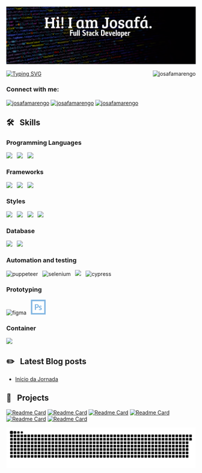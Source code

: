 <a href="https://linkedin.com/in/josafamarengo" target="_blank"><img title="Hey, Check Out my Linkedin" src="header.svg" target="_blank"/></a>

<img height="160em" align="right" src="https://github-readme-stats.vercel.app/api/top-langs?username=josafamarengo&show_icons=true&layout=compact&hide_border=true&bg_color=0D1117&text_color=f1f1f1&title_color=f4f4f4" alt="josafamarengo" />

<div align="left">
    <a href="https://git.io/typing-svg"><img src="https://readme-typing-svg.herokuapp.com?font=Jet+Brains&duration=3000&pause=1500&color=39B358&center=true&width=600&height=160&lines=Seja+bem-vindo(a)+ao+meu+GItHub!;Abaixo+listei+um+resumo+de+minhas+habilidades.;Tem+os+meus+%C3%BAltimos+artigos+no+blog.;E+os+meus+principais+reposit%C3%B3rios+tamb%C3%A9m." alt="Typing SVG" /></a>
</div>

<h3 align="left">Connect with me:</h3>
<p align="left">
<a href="https://codepen.io/josafamarengo" target="blank"><img align="center" src="https://raw.githubusercontent.com/rahuldkjain/github-profile-readme-generator/master/src/images/icons/Social/codepen.svg" alt="josafamarengo" height="30" width="40" /></a>
<a href="https://linkedin.com/in/josafamarengo" target="blank"><img align="center" src="https://raw.githubusercontent.com/rahuldkjain/github-profile-readme-generator/master/src/images/icons/Social/linked-in-alt.svg" alt="josafamarengo" height="30" width="40" /></a>
<a href="https://www.leetcode.com/josafamarengo" target="blank"><img align="center" src="https://raw.githubusercontent.com/rahuldkjain/github-profile-readme-generator/master/src/images/icons/Social/leet-code.svg" alt="josafamarengo" height="30" width="40" /></a>
</p>

## 🛠 &nbsp; Skills
<div>
    <h3>Programming Languages</h3>
    <img src="https://cdn.svgporn.com/logos/javascript.svg" width="40" /> &nbsp;
    <img src="https://www.vectorlogo.zone/logos/typescriptlang/typescriptlang-icon.svg" width="40" /> &nbsp;
    <img src="https://www.vectorlogo.zone/logos/java/java-icon.svg" width="40" /> &nbsp;
    <h3>Frameworks</h3>
    <img src="https://www.vectorlogo.zone/logos/reactjs/reactjs-icon.svg" width="40" /> &nbsp;   
    <img src="https://www.vectorlogo.zone/logos/springio/springio-icon.svg" width="40" /> &nbsp;
    <img src="https://www.vectorlogo.zone/logos/adonisjs/adonisjs-icon.svg" width="40" /> &nbsp;
    <h3>Styles</h3>
    <img src="https://www.vectorlogo.zone/logos/w3_css/w3_css-icon.svg" width="40" />  &nbsp;
    <img src="https://www.vectorlogo.zone/logos/sass-lang/sass-lang-icon.svg" width="40" /> &nbsp;
    <img src="https://www.vectorlogo.zone/logos/tailwindcss/tailwindcss-icon.svg" width="40" /> &nbsp;
    <img src="https://cdn.worldvectorlogo.com/logos/styled-components-1.svg" width="40" /> &nbsp;
    <h3>Database</h3> 
    <img src="https://www.vectorlogo.zone/logos/postgresql/postgresql-icon.svg" width="40" /> &nbsp;
    <img src="https://www.vectorlogo.zone/logos/mongodb/mongodb-icon.svg" width="40" /> &nbsp;
    <h3>Automation and testing</h3>
    <img src="https://www.vectorlogo.zone/logos/pptrdev/pptrdev-official.svg" alt="puppeteer" width="40" height="40"/> &nbsp;
    <img src="https://raw.githubusercontent.com/detain/svg-logos/780f25886640cef088af994181646db2f6b1a3f8/svg/selenium-logo.svg" alt="selenium" width="40" height="40"/> &nbsp;
    <img src="https://iconape.com/wp-content/png_logo_vector/jest-logo.png" width="40" /> &nbsp;
    <img src="https://raw.githubusercontent.com/simple-icons/simple-icons/6e46ec1fc23b60c8fd0d2f2ff46db82e16dbd75f/icons/cypress.svg" alt="cypress" width="40" height="40"/> &nbsp;
    <h3>Prototyping</h3>
    <img src="https://www.vectorlogo.zone/logos/figma/figma-icon.svg" alt="figma" width="40" height="40"/> &nbsp;
    <img src="https://raw.githubusercontent.com/devicons/devicon/master/icons/photoshop/photoshop-line.svg" alt="photoshop" width="40" height="40"/> &nbsp;
    <h3>Container</h3>
    <img src="https://www.vectorlogo.zone/logos/docker/docker-icon.svg" width="40" /> &nbsp;
</div>

## ✏️ &nbsp; Latest Blog posts</h3>
<!-- BLOG-POST-LIST:START -->
- [Início da Jornada](https://blog.josafa.com.br/inicio-da-jornada)
<!-- BLOG-POST-LIST:END -->

## 📐 &nbsp; Projects

[![Readme Card](https://github-readme-stats.vercel.app/api/pin/?username=josafamarengo&repo=streaming&bg_color=0D1117&text_color=f1f1f1&title_color=ff79c6&icon_color=50fa7b&border_color=404040&border_radius=5)](https://github.com/josafamarengo/streaming)
[![Readme Card](https://github-readme-stats.vercel.app/api/pin/?username=josafamarengo&repo=tarefas&bg_color=0D1117&text_color=f1f1f1&title_color=ff79c6&icon_color=50fa7b&border_color=404040&border_radius=5)](https://github.com/josafamarengo/tarefas)
[![Readme Card](https://github-readme-stats.vercel.app/api/pin/?username=josafamarengo&repo=covid19&bg_color=0D1117&text_color=f1f1f1&title_color=ff79c6&icon_color=50fa7b&border_color=404040&border_radius=5)](https://github.com/josafamarengo/covid19)
[![Readme Card](https://github-readme-stats.vercel.app/api/pin/?username=josafamarengo&repo=instagram-login-page&bg_color=0D1117&text_color=f1f1f1&title_color=ff79c6&icon_color=50fa7b&border_color=404040&border_radius=5)](https://github.com/josafamarengo/instagram-login-page)
[![Readme Card](https://github-readme-stats.vercel.app/api/pin/?username=josafamarengo&repo=qrcode-generator&bg_color=0D1117&text_color=f1f1f1&title_color=ff79c6&icon_color=50fa7b&border_color=404040&border_radius=5)](https://github.com/josafamarengo/qrcode-generator)
[![Readme Card](https://github-readme-stats.vercel.app/api/pin/?username=josafamarengo&repo=bankline&bg_color=0D1117&text_color=f1f1f1&title_color=ff79c6&icon_color=50fa7b&border_color=404040&border_radius=5)](https://github.com/josafamarengo/bankline)

![Snake animation](https://github.com/josafamarengo/josafamarengo/blob/output/github-contribution-grid-snake.svg)
